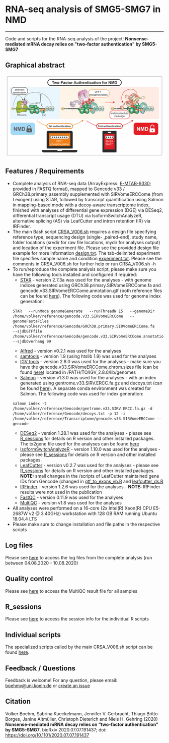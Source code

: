 # RNA-seq analysis of SMG5-SMG7 in NMD
___
Code and scripts for the RNA-seq analysis of the project: __Nonsense-mediated mRNA decay relies on "two-factor authentication" by SMG5-SMG7__

## Graphical abstract

<img src="https://github.com/boehmv/SMG5-SMG7/blob/main/2FA.png?raw=true" max-height="300">

## Features / Requirements
* Complete analysis of RNA-seq data (ArrayExpress: [E-MTAB-9330](https://www.ebi.ac.uk/arrayexpress/experiments/E-MTAB-9330/); provided in FASTQ format), mapped to Gencode v33 / GRCh38.primary_assembly supplemented with SIRVomeERCCome (from Lexogen) using STAR, followed by transcript quantification using Salmon in mapping-based mode with a decoy-aware transcriptome index, finished with analyses of differential gene expression (DGE) via DESeq2, differential transcript usage (DTU) via IsoformSwitchAnalyzeR, alternative splicing (AS) via LeafCutter and intron retention (IR) via IRFinder.
* The main Bash script [CRSA_V006.sh](https://github.com/boehmv/SMG5-SMG7/blob/main/Code/CRSA_V006.sh) requires a design file specifying reference type, sequencing design (single- ,paired-end), study name, folder locations (srvdir for raw file locations, mydir for analyses output) and location of the experiment file. Please see the provided design file example for more information [design.txt](https://github.com/boehmv/SMG5-SMG7/blob/main/Code/design.txt). The tab-delimited experiment file specifies sample name and condition [experiment.txt](https://github.com/boehmv/SMG5-SMG7/blob/main/Code/experiment.txt). Please see the comments in CRSA_V006.sh for further help or run CRSA_V006.sh -h 
* To run/reproduce the complete analysis script, please make sure you have the following tools installed and configured if required:
  * [STAR](https://github.com/alexdobin/STAR) - version 2.7.3a was used for the analyses - with genome indices generated using GRCh38.primary.SIRVomeERCCome.fa and gencode.v33.SIRVomeERCCome.annotation.gtf (both reference files can be found [here](https://uni-koeln.sciebo.de/s/RFID1U3YYBZmkkE)). The following code was used for genome index generation: 
  ```
  STAR   --runMode genomeGenerate   --runThreadN 15   --genomeDir /home/volker/reference/gencode.v33.SIRVomeERCCome   --genomeFastaFiles /home/volker/reference/Gencode/GRCh38.primary.SIRVomeERCCome.fa      --sjdbGTFfile /home/volker/reference/Gencode/gencode.v33.SIRVomeERCCome.annotation.gtf   --sjdbOverhang 99
  ```
  * [Alfred](https://github.com/tobiasrausch/alfred) - version v0.2.1 was used for the analyses
  * [samtools](http://www.htslib.org/) - version 1.9 (using htslib 1.9) was used for the analyses
  * [IGV tools](http://software.broadinstitute.org/software/igv/download) - version 2.8.0 was used for the analyses - make sure you have the gencode.v33.SIRVomeERCCome.chrom.sizes file (can be found [here](https://uni-koeln.sciebo.de/s/RFID1U3YYBZmkkE)) located in /PATH/TO/IGV_2.8.0/lib/genomes
  * [Salmon](https://github.com/COMBINE-lab/salmon) - version v1.3.0 was used for the analyses - with an index generated using gentrome.v33.SIRV.ERCC.fa.gz and decoys.txt (can be found [here](https://uni-koeln.sciebo.de/s/RFID1U3YYBZmkkE)). A separate conda environment was created for Salmon. The following code was used for index generation: 
  ```
  salmon index -t /home/volker/reference/Gencode/gentrome.v33.SIRV.ERCC.fa.gz -d /home/volker/reference/Gencode/decoys.txt -p 12 -i /home/volker/reference/Transcriptome/gencode.v33.SIRVomeERCCome --gencode
  ```
  * [DESeq2](https://github.com/mikelove/DESeq2) - version 1.28.1 was used for the analyses - please see [R_sessions](https://github.com/boehmv/SMG5-SMG7/tree/main/Code/R_sessions) for details on R version and other installed packages. The tx2gene file used for the analyses can be found [here](https://uni-koeln.sciebo.de/s/RFID1U3YYBZmkkE)
  * [IsoformSwitchAnalyzeR](https://github.com/kvittingseerup/IsoformSwitchAnalyzeR) - version 1.10.0 was used for the analyses - please see [R_sessions](https://github.com/boehmv/SMG5-SMG7/tree/main/Code/R_sessions) for details on R version and other installed packages.
  * [LeafCutter](https://github.com/davidaknowles/leafcutter) - version v0.2.7 was used for the analyses - please see [R_sessions](https://github.com/boehmv/SMG5-SMG7/tree/main/Code/R_sessions) for details on R version and other installed packages. **NOTE:** small changes in the /scripts of LeafCutter maintained gene IDs from Gencode (changed in [gtf_to_exons_vb.R](https://github.com/boehmv/SMG5-SMG7/blob/main/Code/Tools/leafcutter/scripts/gtf_to_exons_vb.R) and [leafcutter_ds.R](https://github.com/boehmv/SMG5-SMG7/blob/main/Code/Tools/leafcutter/scripts/leafcutter_ds.R)
  * [IRFinder](https://github.com/williamritchie/IRFinder) - version 1.2.6 was used for the analyses - **NOTE:** IRFinder results were not used in the publication
  * [FastQC](https://github.com/s-andrews/FastQC) - version 0.11.9 was used for the analyses
  * [MultiQC](https://github.com/ewels/MultiQC) - version v1.8  was used for the analyses
* All analyses were performed on a 16-core (2x Intel(R) Xeon(R) CPU E5-2687W v2 @ 3.40GHz) workstation with 128 GB RAM running Ubuntu 18.04.4 LTS
* Please make sure to change installation and file paths in the respective scripts

## Log files
Please see [here](https://github.com/boehmv/SMG5-SMG7/tree/main/Code/Log_files) to access the log files from the complete analysis (run between 04.08.2020 - 10.08.2020)

## Quality control
Please see [here](https://github.com/boehmv/SMG5-SMG7/tree/main/Code/QC) to access the MultiQC result file for all samples

## R_sessions
Please see [here](https://github.com/boehmv/SMG5-SMG7/tree/main/Code/R_sessions) to access the session info for the individual R scripts

## Individual scripts
The specialized scripts called by the main CRSA_V006.sh script can be found [here](https://github.com/boehmv/SMG5-SMG7/tree/main/Code/Tools). 

## Feedback / Questions
Feedback is welcome! For any question, please email: boehmv@uni.koeln.de or [create an issue](https://github.com/boehmv/SMG5-SMG7/issues)

## Citation
Volker Boehm, Sabrina Kueckelmann, Jennifer V. Gerbracht, Thiago Britto-Borges, Janine Altmüller, Christoph Dieterich and Niels H. Gehring (2020) __Nonsense-mediated mRNA decay relies on “two-factor authentication” by SMG5-SMG7__. 
bioRxiv 2020.07.07.191437; doi: https://doi.org/10.1101/2020.07.07.191437
